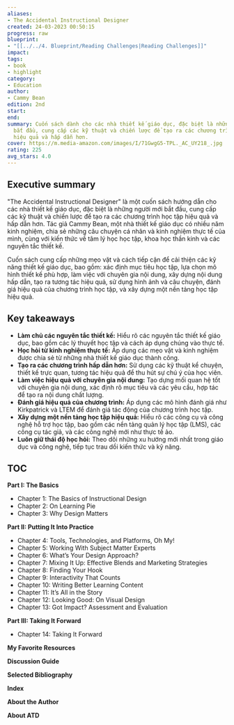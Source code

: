 ```yaml
---
aliases:
- The Accidental Instructional Designer
created: 24-03-2023 00:50:15
progress: raw
blueprint:
- "[[../../4. Blueprint/Reading Challenges|Reading Challenges]]"
impact:
tags:
- book
- highlight
category:
- Education
author:
- Cammy Bean
edition: 2nd
start:
end:
summary: Cuốn sách dành cho các nhà thiết kế giáo dục, đặc biệt là những người mới
  bắt đầu, cung cấp các kỹ thuật và chiến lược để tạo ra các chương trình học tập
  hiệu quả và hấp dẫn hơn.
cover: https://m.media-amazon.com/images/I/71GwgG5-TPL._AC_UY218_.jpg
rating: 225
avg_stars: 4.0
---
```


## Executive summary

"The Accidental Instructional Designer" là một cuốn sách hướng dẫn cho các nhà thiết kế giáo dục, đặc biệt là những người mới bắt đầu, cung cấp các kỹ thuật và chiến lược để tạo ra các chương trình học tập hiệu quả và hấp dẫn hơn. Tác giả Cammy Bean, một nhà thiết kế giáo dục có nhiều năm kinh nghiệm, chia sẻ những câu chuyện cá nhân và kinh nghiệm thực tế của mình,  cùng với kiến thức về tâm lý học học tập, khoa học thần kinh và các nguyên tắc thiết kế. 

Cuốn sách cung cấp những mẹo vặt và cách tiếp cận để cải thiện các kỹ năng thiết kế giáo dục, bao gồm: xác định mục tiêu học tập, lựa chọn mô hình thiết kế phù hợp, làm việc với chuyên gia nội dung,  xây dựng nội dung hấp dẫn, tạo ra tương tác hiệu quả,  sử dụng hình ảnh và câu chuyện, đánh giá hiệu quả của chương trình học tập, và xây dựng một nền tảng học tập hiệu quả.  

## Key takeaways

* **Làm chủ các nguyên tắc thiết kế:**  Hiểu rõ các nguyên tắc thiết kế giáo dục, bao gồm các lý thuyết học tập và cách áp dụng chúng vào thực tế.
* **Học hỏi từ kinh nghiệm thực tế:** Áp dụng các mẹo vặt và kinh nghiệm được chia sẻ từ những nhà thiết kế giáo dục thành công.
* **Tạo ra các chương trình hấp dẫn hơn:**  Sử dụng các kỹ thuật kể chuyện,  thiết kế trực quan, tương tác hiệu quả để thu hút sự chú ý của học viên.
* **Làm việc hiệu quả với chuyên gia nội dung:**  Tạo dựng mối quan hệ tốt với chuyên gia nội dung,  xác định rõ mục tiêu và các yêu cầu,  hợp tác để tạo ra nội dung chất lượng.
* **Đánh giá hiệu quả của chương trình:**  Áp dụng các mô hình đánh giá như Kirkpatrick và LTEM để đánh giá tác động của chương trình học tập.
* **Xây dựng một nền tảng học tập hiệu quả:**  Hiểu rõ các công cụ và công nghệ hỗ trợ học tập,  bao gồm các nền tảng quản lý học tập (LMS),  các công cụ tác giả,  và các công nghệ mới như thực tế ảo.
* **Luôn giữ thái độ học hỏi:**  Theo dõi những xu hướng mới nhất trong giáo dục và công nghệ,  tiếp tục trau dồi kiến thức và kỹ năng.

## TOC

**Part I: The Basics**
* Chapter 1: The Basics of Instructional Design
* Chapter 2: On Learning Pie
* Chapter 3: Why Design Matters

**Part II: Putting It Into Practice**
* Chapter 4: Tools, Technologies, and Platforms, Oh My!
* Chapter 5: Working With Subject Matter Experts
* Chapter 6: What’s Your Design Approach?
* Chapter 7: Mixing It Up: Effective Blends and Marketing Strategies
* Chapter 8: Finding Your Hook
* Chapter 9: Interactivity That Counts
* Chapter 10: Writing Better Learning Content
* Chapter 11: It’s All in the Story
* Chapter 12: Looking Good: On Visual Design
* Chapter 13: Got Impact? Assessment and Evaluation

**Part III: Taking It Forward**
* Chapter 14: Taking It Forward

**My Favorite Resources**

**Discussion Guide**

**Selected Bibliography**

**Index**

**About the Author**

**About ATD**